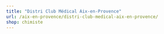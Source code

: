 ```yaml
---
title: "Distri Club Médical Aix-en-Provence"
url: /aix-en-provence/distri-club-medical-aix-en-provence/
shop: chimiste
---
```

